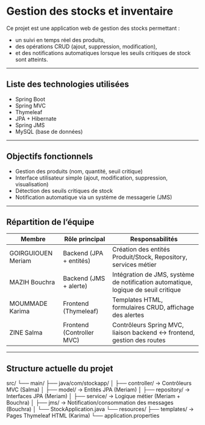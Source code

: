 # Gestion des stocks et inventaire

Ce projet est une application web de gestion des stocks permettant :
- un suivi en temps réel des produits,
- des opérations CRUD (ajout, suppression, modification),
- et des notifications automatiques lorsque les seuils critiques de stock sont atteints.

---

## Liste des technologies utilisées

- Spring Boot
- Spring MVC
- Thymeleaf 
- JPA + Hibernate 
- Spring JMS 
- MySQL (base de données)

---

## Objectifs fonctionnels

- Gestion des produits (nom, quantité, seuil critique)
- Interface utilisateur simple (ajout, modification, suppression, visualisation)
- Détection des seuils critiques de stock
- Notification automatique via un système de messagerie (JMS)

---

## Répartition de l’équipe

| Membre                | Rôle principal              | Responsabilités                                                                   |
|-----------------------|-----------------------------|-----------------------------------------------------------------------------------|
| GOIRGUIOUEN Meriam    | Backend (JPA + entités)     | Création des entités Produit/Stock, Repository, services métier                   |
| MAZIH Bouchra         | Backend (JMS + alerte)      | Intégration de JMS, système de notification automatique, logique de seuil critique|
| MOUMMADE Karima       | Frontend (Thymeleaf)        | Templates HTML, formulaires CRUD, affichage des alertes                           |
| ZINE Salma            | Frontend (Controller MVC)   | Contrôleurs Spring MVC, liaison backend <-> frontend, gestion des routes          |

---

## Structure actuelle du projet
src/
└── main/
├── java/com/stockapp/
│ ├── controller/ → Contrôleurs MVC (Salma)
│ ├── model/ → Entités JPA (Meriam)
│ ├── repository/ → Interfaces JPA (Meriam)
│ ├── service/ → Logique métier (Meriam + Bouchra)
│ ├── jms/ → Notification/consommation des messages (Bouchra)
│ └── StockApplication.java
└── resources/
├── templates/ → Pages Thymeleaf HTML (Karima)
└── application.properties

